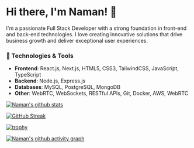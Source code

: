 # Hi there, I'm Naman! 👋

I'm a passionate Full Stack Developer with a strong foundation in front-end and back-end technologies. I love creating innovative solutions that drive business growth and deliver exceptional user experiences.

### 🔧 Technologies & Tools
- **Frontend**: React.js, Next.js, HTML5, CSS3, TailwindCSS, JavaScript, TypeScript
- **Backend**: Node.js, Express.js
- **Databases**: MySQL, PostgreSQL, MongoDB
- **Other**: WebRTC, WebSockets, RESTful APIs, Git, Docker, AWS, WebRTC

[![Naman's github stats](https://github-readme-stats.vercel.app/api?username=naman777&custom_title=Naman's%20Github%20Stats&count_private=true&show_icons=true&theme=radical&hide_rank=false)](https://github.com/anuraghazra/github-readme-stats)

[![GitHub Streak](https://github-readme-streak-stats.herokuapp.com?user=naman777&theme=radical)](https://git.io/streak-stats)

[![trophy](https://github-profile-trophy.vercel.app/?username=naman777&theme=onedark&no-frame=true&column=4&margin-w=5&margin-h=10)](https://github.com/ryo-ma/github-profile-trophy)

[![Naman's github activity graph](https://github-readme-activity-graph.cyclic.app/graph?username=naman777&theme=tokyo-night)](https://github.com/ashutosh00710/github-readme-activity-graph)

